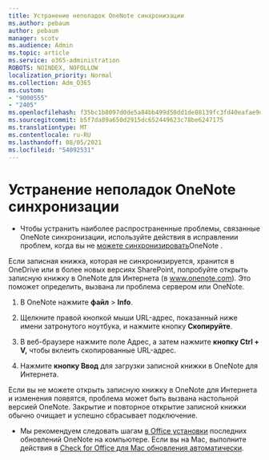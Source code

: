 ```yaml
---
title: Устранение неполадок OneNote синхронизации
ms.author: pebaum
author: pebaum
manager: scotv
ms.audience: Admin
ms.topic: article
ms.service: o365-administration
ROBOTS: NOINDEX, NOFOLLOW
localization_priority: Normal
ms.collection: Adm_O365
ms.custom:
- "9000555"
- "2405"
ms.openlocfilehash: f35bc1b8097d0de5a84bb499d50dd1de88139fc3fd40eafae9d3f4ad17d84d2a
ms.sourcegitcommit: b5f7da89a650d2915dc652449623c78be6247175
ms.translationtype: MT
ms.contentlocale: ru-RU
ms.lasthandoff: 08/05/2021
ms.locfileid: "54092531"
---
```

# <a name="troubleshoot-onenote-sync-issues"></a>Устранение неполадок OneNote синхронизации

* Чтобы устранить наиболее распространенные проблемы, связанные OneNote синхронизации, используйте действия в исправлении проблем, когда вы не [можете синхронизировать](https://support.office.com/article/Fix-issues-when-you-can-t-sync-OneNote-299495ef-66d1-448f-90c1-b785a6968d45)OneNote .

Если записная книжка, которая не синхронизируется, хранится в OneDrive или в более новых версиях SharePoint, попробуйте открыть записную книжку в OneNote для Интернета (в www.onenote.com). Это поможет определить, вызвана ли проблема сервером или OneNote.

1. В OneNote нажмите **файл**  >  **Info**.

2. Щелкните правой кнопкой мыши URL-адрес, показанный ниже имени затронутого ноутбука, и нажмите кнопку **Скопируйте**.

3. В веб-браузере нажмите поле Адрес, а затем нажмите **кнопку Ctrl + V,** чтобы вклеить скопированные URL-адрес.

4. Нажмите **кнопку Ввод** для загрузки записной книжки в OneNote для Интернета.

Если вы не можете открыть записную книжку в OneNote для Интернета и изменения появятся, проблема может быть вызвана настольной версией OneNote. Закрытие и повторное открытие записной книжки обычно очищает и успешно сбрасывает подключение.

* Мы рекомендуем следовать шагам [в Office установки](https://support.office.com/article/Install-Office-updates-2ab296f3-7f03-43a2-8e50-46de917611c5) последних обновлений OneNote на компьютере. Если вы на Mac, выполните действия в [Check for Office для Mac обновления автоматически](https://support.office.com/article/update-office-for-mac-automatically-bfd1e497-c24d-4754-92ab-910a4074d7c1).